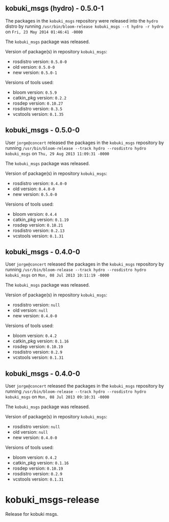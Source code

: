 ## kobuki_msgs (hydro) - 0.5.0-1

The packages in the `kobuki_msgs` repository were released into the `hydro` distro by running `/usr/bin/bloom-release kobuki_msgs --t hydro -r hydro` on `Fri, 23 May 2014 01:46:41 -0000`

The `kobuki_msgs` package was released.

Version of package(s) in repository `kobuki_msgs`:
- rosdistro version: `0.5.0-0`
- old version: `0.5.0-0`
- new version: `0.5.0-1`

Versions of tools used:
- bloom version: `0.5.9`
- catkin_pkg version: `0.2.2`
- rosdep version: `0.10.27`
- rosdistro version: `0.3.5`
- vcstools version: `0.1.35`


## kobuki_msgs - 0.5.0-0

User `jorge@concert` released the packages in the `kobuki_msgs` repository by running `/usr/bin/bloom-release --track hydro --rosdistro hydro kobuki_msgs` on `Thu, 29 Aug 2013 11:09:31 -0000`

The `kobuki_msgs` package was released.

Version of package(s) in repository `kobuki_msgs`:
- rosdistro version: `0.4.0-0`
- old version: `0.4.0-0`
- new version: `0.5.0-0`

Versions of tools used:
- bloom version: `0.4.4`
- catkin_pkg version: `0.1.19`
- rosdep version: `0.10.21`
- rosdistro version: `0.2.13`
- vcstools version: `0.1.31`


## kobuki_msgs - 0.4.0-0

User `jorge@concert` released the packages in the `kobuki_msgs` repository by running `/usr/bin/bloom-release --track hydro --rosdistro hydro kobuki_msgs` on `Mon, 08 Jul 2013 10:11:19 -0000`

The `kobuki_msgs` package was released.

Version of package(s) in repository `kobuki_msgs`:
- rosdistro version: `null`
- old version: `null`
- new version: `0.4.0-0`

Versions of tools used:
- bloom version: `0.4.2`
- catkin_pkg version: `0.1.16`
- rosdep version: `0.10.19`
- rosdistro version: `0.2.9`
- vcstools version: `0.1.31`


## kobuki_msgs - 0.4.0-0

User `jorge@concert` released the packages in the `kobuki_msgs` repository by running `/usr/bin/bloom-release --track hydro --rosdistro hydro kobuki_msgs` on `Mon, 08 Jul 2013 09:10:31 -0000`

The `kobuki_msgs` package was released.

Version of package(s) in repository `kobuki_msgs`:
- rosdistro version: `null`
- old version: `null`
- new version: `0.4.0-0`

Versions of tools used:
- bloom version: `0.4.2`
- catkin_pkg version: `0.1.16`
- rosdep version: `0.10.19`
- rosdistro version: `0.2.9`
- vcstools version: `0.1.31`


kobuki_msgs-release
===================

Release for kobuki msgs.